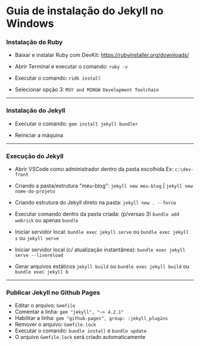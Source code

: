 # Guia de instalação do Jekyll no Windows

### Instalação do Ruby

- Baixar e instalar Ruby com DevKit:
  https://rubyinstaller.org/downloads/

- Abrir Terminal e executar o comando:
`ruby -v`

- Executar o comando:
`ridk install`

- Selecionar opção 3: 
`MSY and MINGW Development Toolchain`

---

###  Instalação do Jekyll

- Executar o comando:
`gem install jekyll bundler`

- Reiniciar a máquina

---

###  Execução do Jekyll

- Abrir VSCode como administrador dentro da pasta escolhida
Ex: `c:\dev-front`

- Criando a pasta/estrutura "meu-blog":
`jekyll new meu-blog` | `jekyll new nome-do-projeto`

- Criando estrutura do Jekyll direto na pasta:
`jekyll new . --force`

- Executar comando dentro da pasta criada: (p/versao 3)
 `bundle add webrick` ou apenas `bundle`

- Iniciar servidor local:
`bundle exec jekyll serve` ou `bundle exec jekyll s` ou `jekyll serve`

- Iniciar servidor local (c/ atualização instantânea):
`bundle exec jekyll serve --livereload`

- Gerar arquivos estáticos
`jekyll build` ou `bundle exec jekyll build` ou `bundle exec jekyll b`

---

###  Publicar Jekyll no Github Pages
- Editar o arquivo: `Gemfile`
- Comentar a linha: `gem "jekyll", "~> 4.2.1"`
- Habilitar a linha: `gem "github-pages", group: :jekyll_plugins`
- Remover o arquivo: `Gemfile.lock`
- Executar o comando: `bundle install` e `bundle update`
- O arquivo `Gemfile.lock` será criado automaticamente
